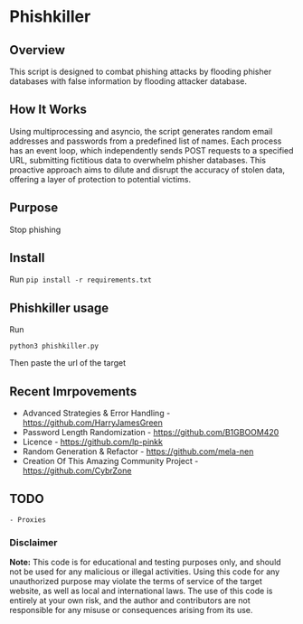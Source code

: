 # Phishkiller

## Overview
This script is designed to combat phishing attacks by flooding phisher databases with false information by flooding attacker database.

## How It Works
Using multiprocessing and asyncio, the script generates random email addresses and passwords from a predefined list of names. Each process has an event loop, which independently sends POST requests to a specified URL, submitting fictitious data to overwhelm phisher databases. This proactive approach aims to dilute and disrupt the accuracy of stolen data, offering a layer of protection to potential victims.

## Purpose
Stop phishing


## Install
Run `pip install -r requirements.txt`

## Phishkiller usage
Run 
```
python3 phishkiller.py
 ```
 Then paste the url of the target


 ## Recent Imrpovements

 - Advanced Strategies & Error Handling - https://github.com/HarryJamesGreen
 - Password Length Randomization - https://github.com/B1GBOOM420
 - Licence - https://github.com/lp-pinkk
 - Random Generation & Refactor - https://github.com/mela-nen
 - Creation Of This Amazing Community Project - https://github.com/CybrZone



## TODO

    - Proxies


 ### Disclaimer
**Note:** This code is for educational and testing purposes only, and should not be used for any malicious or illegal activities. Using this code for any unauthorized purpose may violate the terms of service of the target website, as well as local and international laws. The use of this code is entirely at your own risk, and the author and contributors are not responsible for any misuse or consequences arising from its use.
